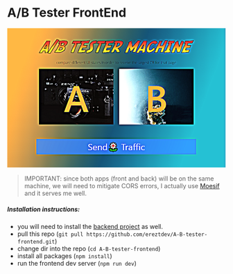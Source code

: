 # A/B Tester FrontEnd
![](https://github.com/ereztdev/A-B-tester-frontend/blob/master/images/159604989931690214.png)
>IMPORTANT: since both apps (front and back) will be on the same machine, we will need to mitigate CORS errors, I actually use [Moesif](https://chrome.google.com/webstore/detail/moesif-orign-cors-changer/digfbfaphojjndkpccljibejjbppifbc?hl=en) and it serves me well.


##### Installation instructions:
- you will need to install the [backend project](https://github.com/ereztdev/A-B-tester-backend) as well.
- pull this repo (`git pull https://github.com/ereztdev/A-B-tester-frontend.git`)
- change dir into the repo (`cd A-B-tester-frontend`)
- install all packages (`npm install`)
- run the frontend dev server (`npm run dev`)
